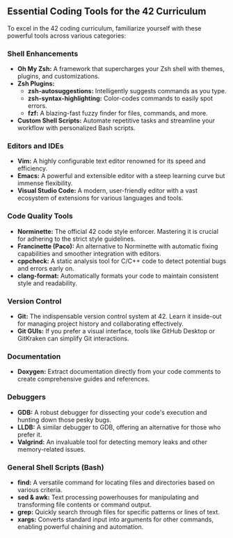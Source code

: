## Essential Coding Tools for the 42 Curriculum

To excel in the 42 coding curriculum, familiarize yourself with these powerful tools across various categories:

### Shell Enhancements

- **Oh My Zsh:** A framework that supercharges your Zsh shell with themes, plugins, and customizations.
- **Zsh Plugins:**
    - **zsh-autosuggestions:** Intelligently suggests commands as you type.
    - **zsh-syntax-highlighting:** Color-codes commands to easily spot errors.
    - **fzf:** A blazing-fast fuzzy finder for files, commands, and more.
- **Custom Shell Scripts:** Automate repetitive tasks and streamline your workflow with personalized Bash scripts.

### Editors and IDEs

- **Vim:** A highly configurable text editor renowned for its speed and efficiency.
- **Emacs:** A powerful and extensible editor with a steep learning curve but immense flexibility.
- **Visual Studio Code:** A modern, user-friendly editor with a vast ecosystem of extensions for various languages and tools.

### Code Quality Tools

- **Norminette:** The official 42 code style enforcer. Mastering it is crucial for adhering to the strict style guidelines.
- **Francinette (Paco):** An alternative to Norminette with automatic fixing capabilities and smoother integration with editors.
- **cppcheck:** A static analysis tool for C/C++ code to detect potential bugs and errors early on.
- **clang-format:** Automatically formats your code to maintain consistent style and readability.

### Version Control

- **Git:** The indispensable version control system at 42. Learn it inside-out for managing project history and collaborating effectively.
- **Git GUIs:** If you prefer a visual interface, tools like GitHub Desktop or GitKraken can simplify Git interactions.

### Documentation

- **Doxygen:** Extract documentation directly from your code comments to create comprehensive guides and references.

### Debuggers

- **GDB:** A robust debugger for dissecting your code's execution and hunting down those pesky bugs.
- **LLDB:** A similar debugger to GDB, offering an alternative for those who prefer it.
- **Valgrind:** An invaluable tool for detecting memory leaks and other memory-related issues.

### General Shell Scripts (Bash)

- **find:** A versatile command for locating files and directories based on various criteria.
- **sed & awk:** Text processing powerhouses for manipulating and transforming file contents or command output.
- **grep:** Quickly search through files for specific patterns or lines of text.
- **xargs:** Converts standard input into arguments for other commands, enabling powerful chaining and automation.
